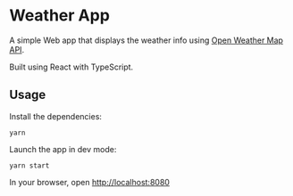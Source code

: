 # Weather App

A simple Web app that displays the weather info using [Open Weather Map API](https://openweathermap.org/api).

Built using React with TypeScript.

## Usage

Install the dependencies:

```
yarn
```

Launch the app in dev mode:

```
yarn start
```

In your browser, open [http://localhost:8080](http://localhost:8080)
